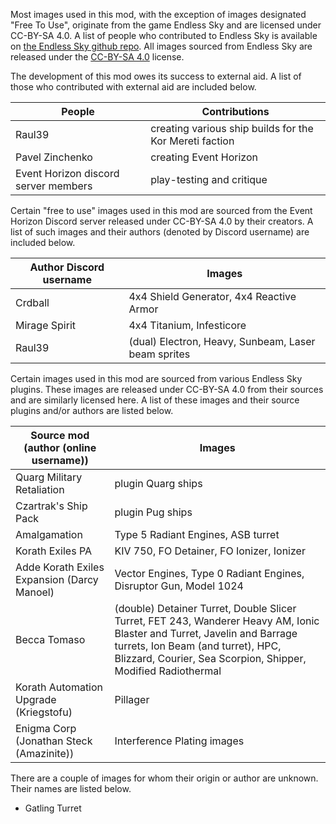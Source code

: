 Most images used in this mod, with the exception of images designated "Free To Use", originate from the game Endless Sky and are licensed under CC-BY-SA 4.0.
A list of people who contributed to Endless Sky is available on [the Endless Sky github repo](https://github.com/endless-sky/endless-sky/).
All images sourced from Endless Sky are released under the [CC-BY-SA 4.0](https://creativecommons.org/licenses/by-sa/4.0/legalcode) license.

The development of this mod owes its success to external aid. 
A list of those who contributed with external aid are included below.

People | Contributions
--- | ---
Raul39 | creating various ship builds for the Kor Mereti faction
Pavel Zinchenko | creating Event Horizon
Event Horizon discord server members | play-testing and critique

Certain "free to use" images used in this mod are sourced from the Event Horizon Discord server released under CC-BY-SA 4.0 by their creators.
A list of such images and their authors (denoted by Discord username) are included below.

Author Discord username | Images
--- | ---
Crdball | 4x4 Shield Generator, 4x4 Reactive Armor
Mirage Spirit | 4x4 Titanium, Infesticore
Raul39 | (dual) Electron, Heavy, Sunbeam, Laser beam sprites

Certain images used in this mod are sourced from various Endless Sky plugins.
These images are released under CC-BY-SA 4.0 from their sources and are similarly licensed here.
A list of these images and their source plugins and/or authors are listed below.

Source mod (author (online username)) | Images
--- | ---
Quarg Military Retaliation | plugin Quarg ships
Czartrak's Ship Pack | plugin Pug ships
Amalgamation | Type 5 Radiant Engines, ASB turret
Korath Exiles PA | KIV 750, FO Detainer, FO Ionizer, Ionizer
Adde Korath Exiles Expansion (Darcy Manoel) | Vector Engines, Type 0 Radiant Engines, Disruptor Gun, Model 1024
Becca Tomaso | (double) Detainer Turret, Double Slicer Turret, FET 243, Wanderer Heavy AM, Ionic Blaster and Turret, Javelin and Barrage turrets, Ion Beam (and turret), HPC, Blizzard, Courier, Sea Scorpion, Shipper, Modified Radiothermal
Korath Automation Upgrade (Kriegstofu) | Pillager
Enigma Corp (Jonathan Steck (Amazinite)) | Interference Plating images

There are a couple of images for whom their origin or author are unknown. Their names are listed below.

* Gatling Turret